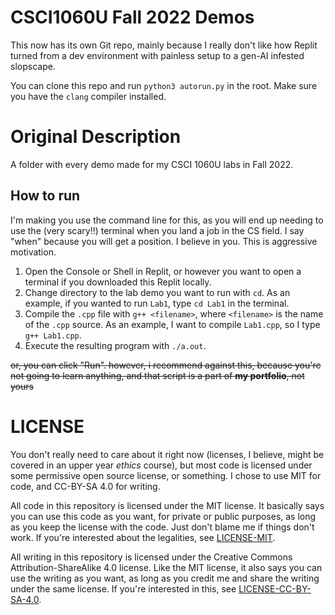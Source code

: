 # CSCI1060U Fall 2022 Demos

This now has its own Git repo, mainly because I really don't like how Replit turned from a dev environment with painless setup to a gen-AI infested slopscape.

You can clone this repo and run `python3 autorun.py` in the root. Make sure you have the `clang` compiler installed.

# Original Description

A folder with every demo made for my CSCI 1060U labs in Fall 2022.

## How to run
I'm making you use the command line for this, as you will end up needing to use the (very scary!!) terminal when you land a job in the CS field. I say "when" because you will get a position. I believe in you. This is aggressive motivation.

1. Open the Console or Shell in Replit, or however you want to open a terminal if you downloaded this Replit locally.
2. Change directory to the lab demo you want to run with `cd`. As an example, if you wanted to run `Lab1`, type `cd Lab1` in the terminal.
3. Compile the `.cpp` file with `g++ <filename>`, where `<filename>` is the name of the `.cpp` source. As an example, I want to compile `Lab1.cpp`, so I type `g++ Lab1.cpp`.
4. Execute the resulting program with `./a.out`.

~~or, you can click "Run". however, i recommend against this, because you're not going to learn anything, and that script is a part of **my portfolio**, not yours~~

# LICENSE
You don't really need to care about it right now (licenses, I believe, might be covered in an upper year *ethics* course), but most code is licensed under some permissive open source license, or something. I chose to use MIT for code, and CC-BY-SA 4.0 for writing.

All code in this repository is licensed under the MIT license. It basically says you can use this code as you want, for private or public purposes, as long as you keep the license with the code. Just don't blame me if things don't work. If you're interested about the legalities, see [LICENSE-MIT](#LICENSE-MIT).

All writing in this repository is licensed under the Creative Commons Attribution-ShareAlike 4.0 license. Like the MIT license, it also says you can use the writing as you want, as long as you credit me and share the writing under the same license. If you're interested in this, see [LICENSE-CC-BY-SA-4.0](#LICENSE-CC-BY-SA-4.0).
